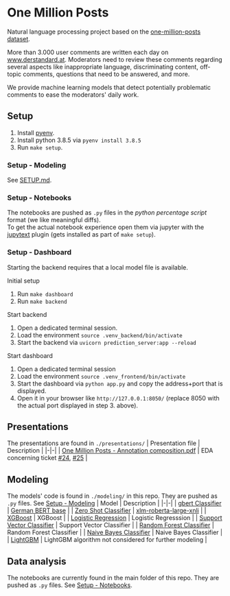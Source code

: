 # One Million Posts

Natural language processing project based on the [one-million-posts dataset](https://ofai.github.io/million-post-corpus/).

More than 3.000 user comments are written each day on www.derstandard.at. Moderators need to review these comments regarding several aspects like inappropriate language, discriminating content, off-topic comments, questions that need to be answered, and more.	

We provide machine learning models that detect potentially problematic comments to ease the moderators' daily work.

## Setup
1. Install [pyenv](https://github.com/pyenv/pyenv).
2. Install python 3.8.5 via `pyenv install 3.8.5`
3. Run `make setup`. 

### Setup - Modeling
See [SETUP.md](SETUP.md).

### Setup - Notebooks
The notebooks are pushed as `.py` files in the _python percentage script_ format (we like meaningful diffs).  
To get the actual notebook experience open them via jupyter with the [jupytext](https://github.com/mwouts/jupytext) plugin (gets installed as part of `make setup`).

### Setup - Dashboard
Starting the backend requires that a local model file is available.

Initial setup
1. Run `make dashboard`
2. Run `make backend`

Start backend
1. Open a dedicated terminal session.
2. Load the environment `source .venv_backend/bin/activate`
3. Start the backend via `uvicorn prediction_server:app --reload`

Start dashboard
1. Open a dedicated terminal session
2. Load the environment `source .venv_frontend/bin/activate` 
3. Start the dashboard via `python app.py` and copy the address+port that is displayed.
4. Open it in your browser like `http://127.0.0.1:8050/` (replace 8050 with the actual port displayed in step 3. above).

## Presentations
The presentations are found in `./presentations/`
| Presentation file | Description |
|-|-|
| [One Million Posts - Annotation composition.pdf](https://github.com/dominikmn/one-million-posts/blob/general-readme-update-midterm/presentations/One%20Million%20Posts%20-%20Annotation%20composition.pdf) | EDA concerning ticket [#24][i24], [#25][i25] |

[i24]: https://github.com/dominikmn/one-million-posts/issues/24
[i25]: https://github.com/dominikmn/one-million-posts/issues/25

## Modeling
The models' code is found in  `./modeling/` in this repo.
They are pushed as `.py` files. See [Setup - Modeling](#setup---modeling)
| Model | Description |
|-|-|
| [gbert Classifier](https://github.com/dominikmn/one-million-posts/blob/main/modeling/gbert_classifier.py) | [German BERT base](https://huggingface.co/deepset/gbert-base) | 
| [Zero Shot Classifier](https://github.com/dominikmn/one-million-posts/blob/main/modeling/modeling_zero_shot.py) | [xlm-roberta-large-xnli](https://huggingface.co/joeddav/xlm-roberta-large-xnli) |
| [XGBoost](https://github.com/dominikmn/one-million-posts/blob/main/modeling/xg_boost.py) | XGBoost |
| [Logistic Regression](https://github.com/dominikmn/one-million-posts/blob/main/modeling/log_reg.py) | Logistic Regresssion |
| [Support Vector Classifier](https://github.com/dominikmn/one-million-posts/blob/main/modeling/svc.py) | Support Vector Classifier |
| [Random Forest Classifier](https://github.com/dominikmn/one-million-posts/blob/main/modeling/random_forest.py) | Random Forest Classifier |
| [Naive Bayes Classifier](https://github.com/dominikmn/one-million-posts/blob/main/modeling/naive_bayes.py) | Naive Bayes Classifier |
| [LightGBM](https://github.com/dominikmn/one-million-posts/blob/main/modeling/light_gbm.py) | LightGBM algorithm not considered for further modeling |

## Data analysis
The notebooks are currently found in the main folder of this repo.
They are pushed as `.py` files. See [Setup - Notebooks](#setup---notebooks).

